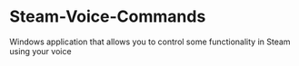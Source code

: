 # Steam-Voice-Commands
Windows application that allows you to control some functionality in Steam using your voice
